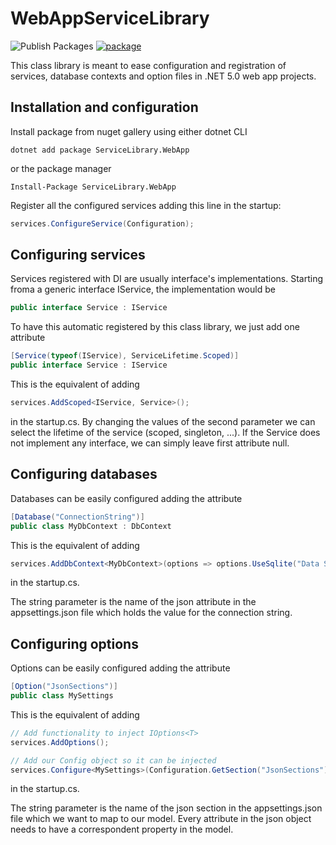 # WebAppServiceLibrary

![Publish Packages](https://github.com/tommasodotNET/WebAppServiceLibrary/workflows/Publish%20Packages/badge.svg)
[![package](https://img.shields.io/nuget/vpre/ServiceLibrary.WebApp.svg?label=ServiceLibrary.WebApp&style=flat-square)](https://www.nuget.org/packages/ServiceLibrary.WebApp)

This class library is meant to ease configuration and registration of services, database contexts and option files in .NET 5.0 web app projects.

## Installation and configuration

Install package from nuget gallery using either dotnet CLI

```dotnet
dotnet add package ServiceLibrary.WebApp
```

or the package manager

```
Install-Package ServiceLibrary.WebApp
```

Register all the configured services adding this line in the startup:

```csharp
services.ConfigureService(Configuration);
```

## Configuring services

Services registered with DI are usually interface's implementations. Starting froma a generic interface IService, the implementation would be

```csharp
public interface Service : IService
```

To have this automatic registered by this class library, we just add one attribute

```csharp
[Service(typeof(IService), ServiceLifetime.Scoped)]
public interface Service : IService
```

This is the equivalent of adding

```csharp
services.AddScoped<IService, Service>();
```

in the startup.cs.
By changing the values of the second parameter we can select the lifetime of the service (scoped, singleton, ...).
If the Service does not implement any interface, we can simply leave first attribute null.

## Configuring databases

Databases can be easily configured adding the attribute

```csharp
[Database("ConnectionString")]
public class MyDbContext : DbContext
```

This is the equivalent of adding

```csharp
services.AddDbContext<MyDbContext>(options => options.UseSqlite("Data Source=<connection_string>"));
```

in the startup.cs.

The string parameter is the name of the json attribute in the appsettings.json file which holds the value for the connection string.

## Configuring options

Options can be easily configured adding the attribute

```csharp
[Option("JsonSections")]
public class MySettings
```

This is the equivalent of adding

```csharp
// Add functionality to inject IOptions<T>
services.AddOptions();

// Add our Config object so it can be injected
services.Configure<MySettings>(Configuration.GetSection("JsonSections"));
```

in the startup.cs.

The string parameter is the name of the json section in the appsettings.json file which we want to map to our model. Every attribute in the json object needs to have a correspondent property in the model.